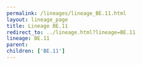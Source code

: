 ```yaml
---
permalink: /lineages/lineage_BE.11.html
layout: lineage_page
title: Lineage BE.11
redirect_to: ../lineage.html?lineage=BE.11
lineage: BE.11
parent: 
children: ['BE.11']
---
```

